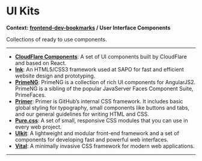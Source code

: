 # UI Kits

**Context: [frontend-dev-bookmarks](../README.md) / User Interface Components**

Collections of ready to use components.

---

- **[CloudFlare Components](https://cloudflare.github.io/cf-ui/)**: A set of UI components built by CloudFlare and based on React.
- **[Ink](http://ink.sapo.pt/)**: An HTML5/CSS3 framework used at SAPO for fast and efficient website design and prototyping.
- **[PrimeNG](http://www.primefaces.org/primeng/)**: PrimeNG is a collection of rich UI components for AngularJS2. PrimeNG is a sibling of the popular JavaServer Faces Component Suite, PrimeFaces.
- **[Primer](http://primercss.io/)**: Primer is GitHub’s internal CSS framework. It includes basic global styling for typography, small components like buttons and tabs, and our general guidelines for writing HTML and CSS.
- **[Pure.css](http://purecss.io/)**: A set of small, responsive CSS modules that you can use in every web project.
- **[UIkit](http://getuikit.com/)**: A lightweight and modular front-end framework and a set of components for developing fast and powerful web interfaces.
- **[Vital](http://doximity.github.io/vital/)**: A minimally invasive CSS framework for modern web applications.

---
